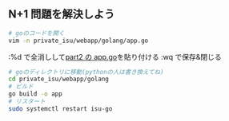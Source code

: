 ## N+1 問題を解決しよう

```bash
# goのコードを開く
vim -n private_isu/webapp/golang/app.go
```

:%d で全消しして[part2 の app.go](/lecture/part5/app.go)を貼り付ける
:wq で保存&閉じる

```bash
# goのディレクトリに移動(pythonの人は書き換えてね)
cd private_isu/webapp/golang
# ビルド
go build -o app
# リスタート
sudo systemctl restart isu-go
```
